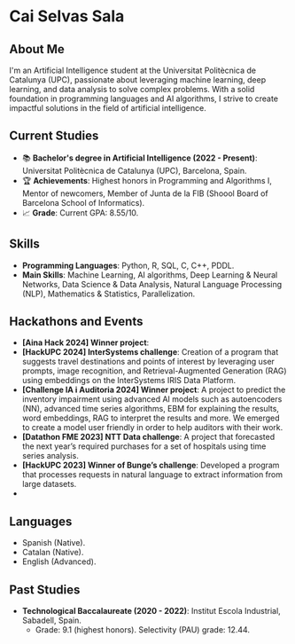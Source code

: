 # Cai Selvas Sala

## About Me
I'm an Artificial Intelligence student at the Universitat Politècnica de Catalunya (UPC), passionate about leveraging machine learning, deep learning, and data analysis to solve complex problems. With a solid foundation in programming languages and AI algorithms, I strive to create impactful solutions in the field of artificial intelligence.

## Current Studies
- 📚 **Bachelor's degree in Artificial Intelligence (2022 - Present)**: Universitat Politècnica de Catalunya (UPC), Barcelona, Spain.
- 🏆 **Achievements**: Highest honors in Programming and Algorithms I, Mentor of newcomers, Member of Junta de la FIB (Shoool Board of Barcelona School of Informatics).
- 📈 **Grade**: Current GPA: 8.55/10.

## Skills
- **Programming Languages**: Python, R, SQL, C, C++, PDDL.
- **Main Skills**: Machine Learning, AI algorithms, Deep Learning & Neural Networks, Data Science & Data Analysis, Natural Language Processing (NLP), Mathematics & Statistics, Parallelization.

## Hackathons and Events
- **[Aina Hack 2024] Winner project**: 
- **[HackUPC 2024] InterSystems challenge**: Creation of a program that suggests travel destinations and points of interest by leveraging user prompts, image recognition, and Retrieval-Augmented Generation (RAG) using embeddings on the InterSystems IRIS Data Platform.
- **[Challenge IA i Auditoria 2024] Winner project**: A project to predict the inventory impairment using advanced AI models such as autoencoders (NN), advanced time series algorithms, EBM for explaining the results, word embeddings, RAG to interpret the results and more. We emerged to create a model user friendly in order to help auditors with their work.
- **[Datathon FME 2023] NTT Data challenge**: A project that forecasted the next year’s required purchases for a set of hospitals using time series analysis.
- **[HackUPC 2023] Winner of Bunge’s challenge**: Developed a program that processes requests in natural language to extract information from large datasets.
- 
## Languages
- Spanish (Native).
- Catalan (Native).
- English (Advanced).

## Past Studies
- **Technological Baccalaureate (2020 - 2022)**: Institut Escola Industrial, Sabadell, Spain.
  - Grade: 9.1 (highest honors). Selectivity (PAU) grade: 12.44.
